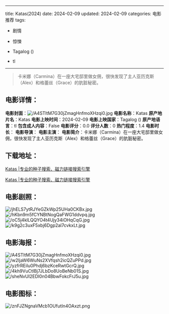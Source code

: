 
---
title: Katas(2024)
date: 2024-02-09
updated: 2024-02-09
categories: 电影推荐
tags:
- 剧情
- 惊悚

- Tagalog ()
- tl
---


> 卡米娜（Carmina）在一座大宅邸里做女佣，很快发现了主人亚历克斯（Alex）和格蕾丝（Grace）的肮脏秘密。

## **电影详情**：

**电影封面**：<img src="https://image.tmdb.org/t/p/w200/A4STltM7G30jZmagHnfmoXHzqi0.jpg" alt="/A4STltM7G30jZmagHnfmoXHzqi0.jpg" title="/A4STltM7G30jZmagHnfmoXHzqi0.jpg">
**电影名称**：Katas
**原产地片名**：Katas
**电影上映时间**：2024-02-09
**电影上映国家**：Tagalog ()
**原产地语言**：tl
**包含成人内容**：False
**电影评分**：0.0
**评分人数**：0
**热门程度**：1.4
**电影时长**：
**电影导演**：
**电影主演**：
**电影简介**：卡米娜（Carmina）在一座大宅邸里做女佣，很快发现了主人亚历克斯（Alex）和格蕾丝（Grace）的肮脏秘密。

## **下载地址**：
[Katas |专业的种子搜索、磁力链接搜索引擎](https://movie.amd794.com:2083/?search=Katas&ordering=&mode=match_phrase&page_size=10&page=1)

[Katas |专业的种子搜索、磁力链接搜索引擎](https://movie.amd794.com:2083/?search=Katas&ordering=&mode=match_phrase&page_size=10&page=1)
 

## **电影剧照**：
<img src="https://image.tmdb.org/t/p/original/jhELS7ytRJYeGZkWp25UHa0CKBx.jpg" alt="/jhELS7ytRJYeGZkWp25UHa0CKBx.jpg" title="/jhELS7ytRJYeGZkWp25UHa0CKBx.jpg"><img src="https://image.tmdb.org/t/p/original/hKbn9m5fCYNBtNogQaFWG1ddvpq.jpg" alt="/hKbn9m5fCYNBtNogQaFWG1ddvpq.jpg" title="/hKbn9m5fCYNBtNogQaFWG1ddvpq.jpg"><img src="https://image.tmdb.org/t/p/original/oC5j4klLQQYO4t4Ujy34iOHqCqG.jpg" alt="/oC5j4klLQQYO4t4Ujy34iOHqCqG.jpg" title="/oC5j4klLQQYO4t4Ujy34iOHqCqG.jpg"><img src="https://image.tmdb.org/t/p/original/k9g2c3uxF5xbj6Dgp2al7cvkxLt.jpg" alt="/k9g2c3uxF5xbj6Dgp2al7cvkxLt.jpg" title="/k9g2c3uxF5xbj6Dgp2al7cvkxLt.jpg">

## **电影海报**：
<img src="https://image.tmdb.org/t/p/original/A4STltM7G30jZmagHnfmoXHzqi0.jpg" alt="/A4STltM7G30jZmagHnfmoXHzqi0.jpg" title="/A4STltM7G30jZmagHnfmoXHzqi0.jpg"><img src="https://image.tmdb.org/t/p/original/w2IjaW6WuNs2XVfqsh2icQZuPPd.jpg" alt="/w2IjaW6WuNs2XVfqsh2icQZuPPd.jpg" title="/w2IjaW6WuNs2XVfqsh2icQZuPPd.jpg"><img src="https://image.tmdb.org/t/p/original/yzfrREilu0Phdj6bzKceRwtGcrQ.jpg" alt="/yzfrREilu0Phdj6bzKceRwtGcrQ.jpg" title="/yzfrREilu0Phdj6bzKceRwtGcrQ.jpg"><img src="https://image.tmdb.org/t/p/original/4kh9VuCtIBj7JLbDo8UoBeNb01S.jpg" alt="/4kh9VuCtIBj7JLbDo8UoBeNb01S.jpg" title="/4kh9VuCtIBj7JLbDo8UoBeNb01S.jpg"><img src="https://image.tmdb.org/t/p/original/sheNvUI2EDl0n04BbwFokcFrJ5u.jpg" alt="/sheNvUI2EDl0n04BbwFokcFrJ5u.jpg" title="/sheNvUI2EDl0n04BbwFokcFrJ5u.jpg">

## **电影图标**：
<img src="https://image.tmdb.org/t/p/original/znFJZNgnaVMcb1OUfutIn4OAxzt.png" alt="/znFJZNgnaVMcb1OUfutIn4OAxzt.png" title="/znFJZNgnaVMcb1OUfutIn4OAxzt.png">
